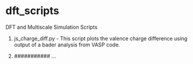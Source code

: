# dft_scripts
 DFT and Multiscale Simulation Scripts


1. js_charge_diff.py - This script plots the valence charge difference using output of a bader analysis from VASP code.

2. ########### ...
